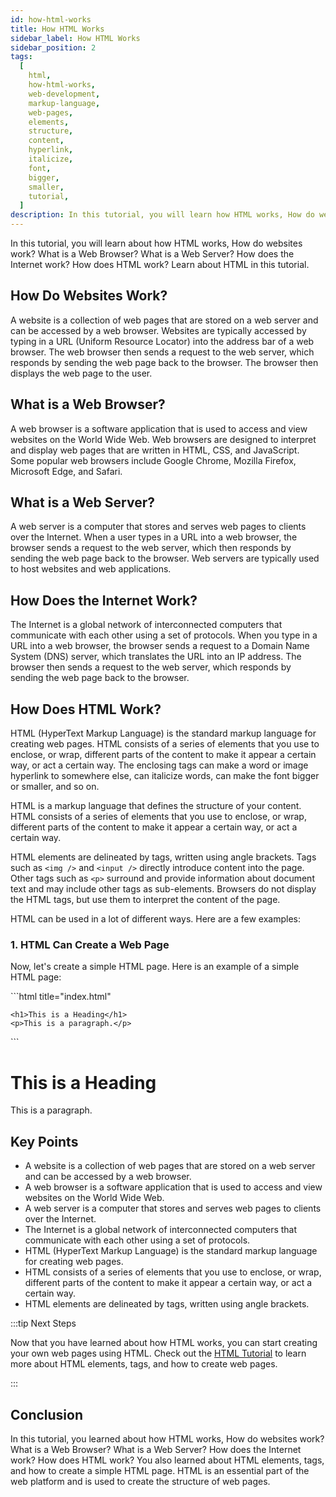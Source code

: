 ```yaml
---
id: how-html-works
title: How HTML Works
sidebar_label: How HTML Works
sidebar_position: 2
tags:
  [
    html,
    how-html-works,
    web-development,
    markup-language,
    web-pages,
    elements,
    structure,
    content,
    hyperlink,
    italicize,
    font,
    bigger,
    smaller,
    tutorial,
  ]
description: In this tutorial, you will learn how HTML works, How do websites work? What is a Web Browser? What is a Web Server? How does the Internet work? How does HTML work? Learn about HTML in this tutorial.
---
```


In this tutorial, you will learn about how HTML works, How do websites work? What is a Web Browser? What is a Web Server? How does the Internet work? How does HTML work? Learn about HTML in this tutorial.

## How Do Websites Work?

A website is a collection of web pages that are stored on a web server and can be accessed by a web browser. Websites are typically accessed by typing in a URL (Uniform Resource Locator) into the address bar of a web browser. The web browser then sends a request to the web server, which responds by sending the web page back to the browser. The browser then displays the web page to the user.

## What is a Web Browser?

A web browser is a software application that is used to access and view websites on the World Wide Web. Web browsers are designed to interpret and display web pages that are written in HTML, CSS, and JavaScript. Some popular web browsers include Google Chrome, Mozilla Firefox, Microsoft Edge, and Safari.

## What is a Web Server?

A web server is a computer that stores and serves web pages to clients over the Internet. When a user types in a URL into a web browser, the browser sends a request to the web server, which then responds by sending the web page back to the browser. Web servers are typically used to host websites and web applications.

## How Does the Internet Work?

The Internet is a global network of interconnected computers that communicate with each other using a set of protocols. When you type in a URL into a web browser, the browser sends a request to a Domain Name System (DNS) server, which translates the URL into an IP address. The browser then sends a request to the web server, which responds by sending the web page back to the browser.

## How Does HTML Work?

HTML (HyperText Markup Language) is the standard markup language for creating web pages. HTML consists of a series of elements that you use to enclose, or wrap, different parts of the content to make it appear a certain way, or act a certain way. The enclosing tags can make a word or image hyperlink to somewhere else, can italicize words, can make the font bigger or smaller, and so on.

HTML is a markup language that defines the structure of your content. HTML consists of a series of elements that you use to enclose, or wrap, different parts of the content to make it appear a certain way, or act a certain way.

HTML elements are delineated by tags, written using angle brackets. Tags such as `<img />` and `<input />` directly introduce content into the page. Other tags such as `<p>` surround and provide information about document text and may include other tags as sub-elements. Browsers do not display the HTML tags, but use them to interpret the content of the page.

HTML can be used in a lot of different ways. Here are a few examples:

### 1. HTML Can Create a Web Page

Now, let's create a simple HTML page. Here is an example of a simple HTML page:

<Tabs>
<TabItem value="in the code editor (vscode)" label="in the code editor (vscode)">
```html title="index.html"
<!DOCTYPE html>
<html>
  <head>
    <title>Page Title</title>
  </head>
  <body>

    <h1>This is a Heading</h1>
    <p>This is a paragraph.</p>

  </body>
</html>
```
</TabItem>

<TabItem value="in the browser (chrome)" label="in the browser (chrome)">
<BrowserWindow minHeight="300px" url="http://127.0.0.1:5500/index.html">
    <h1>This is a Heading</h1>
    <p>This is a paragraph.</p>
</BrowserWindow>
</TabItem>
</Tabs>

## Key Points

- A website is a collection of web pages that are stored on a web server and can be accessed by a web browser.
- A web browser is a software application that is used to access and view websites on the World Wide Web.
- A web server is a computer that stores and serves web pages to clients over the Internet.
- The Internet is a global network of interconnected computers that communicate with each other using a set of protocols.
- HTML (HyperText Markup Language) is the standard markup language for creating web pages.
- HTML consists of a series of elements that you use to enclose, or wrap, different parts of the content to make it appear a certain way, or act a certain way.
- HTML elements are delineated by tags, written using angle brackets.

:::tip Next Steps

Now that you have learned about how HTML works, you can start creating your own web pages using HTML. Check out the [HTML Tutorial](/docs/html/html-tutorial) to learn more about HTML elements, tags, and how to create web pages.

:::

## Conclusion

In this tutorial, you learned about how HTML works, How do websites work? What is a Web Browser? What is a Web Server? How does the Internet work? How does HTML work? You also learned about HTML elements, tags, and how to create a simple HTML page. HTML is an essential part of the web platform and is used to create the structure of web pages.
